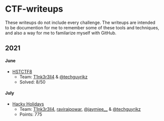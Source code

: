 # CTF-writeups

These writeups do not include every challenge. The writeups are intended to be documention for me to remember some of these tools and techniques, and also a way for me to familarize myself with GitHub.

## 2021

#### June
- [HSTCTF8](HSCTF8)
  - Team: [T1nk3r3ll4](https://twitter.com/T1nk3r3ll4) & [@techguyrikz](https://twitter.com/techguyrikz)
  - Solved: 8/50

#### July
- [Hacky Holidays](Hacky_Holidays)
  - Team: [T1nk3r3ll4](https://twitter.com/T1nk3r3ll4), [ravirajpowar](https://twitter.com/ravirajpowar), [@jaymiee__](https://twitter.com/jaymiee__) & [@techguyrikz](https://twitter.com/techguyrikz)
  - Points: 775 
